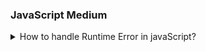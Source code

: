 ### JavaScript Medium

<details>
  <summary>How to handle Runtime Error in javaScript?</summary>

   In javaScript, we Handle a Runtime Error  by using `try-catch` block.
   we put a possible error throwing code  in try block and if error is occured then the catch block is caught a error and handle the error .
   By using `try-catch ` we can execute a code without  interrupted or stoppted the application .  

   ```js
    try {
      // Possible error throwing code
    } catch (error) {
      // Handle the error here
    }
   ```

  
**try ()**: 
In **try** block we put possible error throwing or code block were error occure in runtime .For Example,API's call . So that we can execute this block safetly it the error occure then this error catch by **catch** block.

**catch(error)**:
 **catch** block receive a error object .
 In error object their are multiple parameters like `error message` , `error name` , `error stack` this things available in error object. By using error message we can safely show the message of the error  to the user just like error message we can use error name and error stack also.

 In this way our whole execution will not be interrupted or stopped but we will handle the error safely .


</details>
